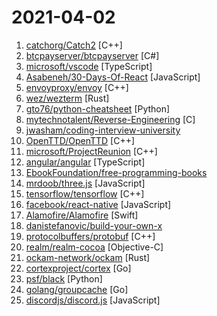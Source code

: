 # 2021-04-02

1. [catchorg/Catch2](https://github.com/catchorg/Catch2 "A modern, C++-native, header-only, test framework for unit-tests, TDD and BDD - using C++11, C++14, C++17 and later (or C++03 on the Catch1.x branch)") [C++]
2. [btcpayserver/btcpayserver](https://github.com/btcpayserver/btcpayserver "Accept Bitcoin payments. Free, open-source & self-hosted, Bitcoin payment processor.") [C#]
3. [microsoft/vscode](https://github.com/microsoft/vscode "Visual Studio Code") [TypeScript]
4. [Asabeneh/30-Days-Of-React](https://github.com/Asabeneh/30-Days-Of-React "30 Days of React challenge is a step by step guide to learn React in 30 days. It requires HTML, CSS, and JavaScript knowledge. You should be comfortable with JavaScript before you start to React. If you are not comfortable with JavaScript check out 30DaysOfJavaScript. This is a continuation of 30 Days Of JS. This challenge may take up to 100 day…") [JavaScript]
5. [envoyproxy/envoy](https://github.com/envoyproxy/envoy "Cloud-native high-performance edge/middle/service proxy") [C++]
6. [wez/wezterm](https://github.com/wez/wezterm "A GPU-accelerated cross-platform terminal emulator and multiplexer written by @wez and implemented in Rust") [Rust]
7. [gto76/python-cheatsheet](https://github.com/gto76/python-cheatsheet "Comprehensive Python Cheatsheet") [Python]
8. [mytechnotalent/Reverse-Engineering](https://github.com/mytechnotalent/Reverse-Engineering "A FREE comprehensive reverse engineering course covering x86, x64, 32-bit ARM & 64-bit ARM architectures.") [C]
9. [jwasham/coding-interview-university](https://github.com/jwasham/coding-interview-university "A complete computer science study plan to become a software engineer.") 
10. [OpenTTD/OpenTTD](https://github.com/OpenTTD/OpenTTD "OpenTTD is an open source simulation game based upon Transport Tycoon Deluxe") [C++]
11. [microsoft/ProjectReunion](https://github.com/microsoft/ProjectReunion "Project Reunion empowers all Windows apps (not just UWP/MSIX) with modern Windows UI, APIs, and platform features, including back-compat support, shipped via NuGet.") [C++]
12. [angular/angular](https://github.com/angular/angular "One framework. Mobile & desktop.") [TypeScript]
13. [EbookFoundation/free-programming-books](https://github.com/EbookFoundation/free-programming-books "📚 Freely available programming books") 
14. [mrdoob/three.js](https://github.com/mrdoob/three.js "JavaScript 3D library.") [JavaScript]
15. [tensorflow/tensorflow](https://github.com/tensorflow/tensorflow "An Open Source Machine Learning Framework for Everyone") [C++]
16. [facebook/react-native](https://github.com/facebook/react-native "A framework for building native apps with React.") [JavaScript]
17. [Alamofire/Alamofire](https://github.com/Alamofire/Alamofire "Elegant HTTP Networking in Swift") [Swift]
18. [danistefanovic/build-your-own-x](https://github.com/danistefanovic/build-your-own-x "🤓 Build your own (insert technology here)") 
19. [protocolbuffers/protobuf](https://github.com/protocolbuffers/protobuf "Protocol Buffers - Google's data interchange format") [C++]
20. [realm/realm-cocoa](https://github.com/realm/realm-cocoa "Realm is a mobile database: a replacement for Core Data & SQLite") [Objective-C]
21. [ockam-network/ockam](https://github.com/ockam-network/ockam "Trust Architecture tools for end-to-end encrypted messaging and mutual authentication between distributed applications in the cloud and devices at the edge") [Rust]
22. [cortexproject/cortex](https://github.com/cortexproject/cortex "A horizontally scalable, highly available, multi-tenant, long term Prometheus.") [Go]
23. [psf/black](https://github.com/psf/black "The uncompromising Python code formatter") [Python]
24. [golang/groupcache](https://github.com/golang/groupcache "groupcache is a caching and cache-filling library, intended as a replacement for memcached in many cases.") [Go]
25. [discordjs/discord.js](https://github.com/discordjs/discord.js "A powerful JavaScript library for interacting with the Discord API") [JavaScript]
